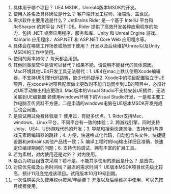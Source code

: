 
1. 具体用于哪个项目？
   UE4 MSDK，Unreal4版本MSDK的开发。
2. 使用人姓名及具体岗位是什么？ 
   客户端开发工程师，凌端浩、盖世民。
3. 需求软件主要用途是什么？
   JetBrains Rider 是一个基于 IntelliJ 平台和 ReSharper 的跨平台 .NET IDE。Rider 提供了高效开发各种应用程序的能力，包括 .NET 桌面应用程序、服务和库、Unity 和 Unreal Engine 游戏、Xamarin 应用程序、ASP.NET 和 ASP.NET Core Web 应用程序等。
4. 具体会在哪些工作场景或场景下使用？
   开发以及后续维护Unreal以及Unity MSDK的工作中使用。
5. 使用的频率如何？ 
   每天都会用到。
6. 其他同类型软件是否可以替代？如果不能，请说明不能替代的具体原因。
   Mac环境其他UE4开发工具无法替代：1. UE4在mac上默认使用Xcode编辑器，不支持UE引擎代码跳转，缺少代码提示2. Xcode中的项目配置独立于UE项目，在xcode中对项目配置做出更改时不能自动同步到UE的项目中，必须针对UE手动做出相应更改3. Mac版本的Visual Studio不支持安装UE插件，无法关联到UE编辑器
   若使用windows环境下的Visual Studio开发，一是和主要工作电脑互传资料不方便，二是申请的windows电脑在UE版本MSDK开发完成后也会闲置。
8. 是否试用过免费体验版？
   使用过，有挺多优点。1. Rider支持Mac、windows、Linux平台，不同平台有一致的体验；2. 跨游戏引擎，同时支持Unity、UE4、UE5游戏代码的开发；3. 导航和搜索快速灵活，支持代码与游戏元素跨编辑器的跳转；4. 方便，快速格式化代码，自动包含头文件，快捷键设置和jetbrains其他产品线一致；5. 编译工程时的log输出详细且准确，快速定位编译期间的问题；6. 支持代码调试，拥有丰富的扩展工具。
9.  若为素材，对内使用还是对外？
    对内使用。
10. 是否为项目组首次采购？若不是，不能共享使用的原因是什么？
    是首次。
11. 对应优先级及业务时间线？最迟的需求时间？
    UE版本MSDK项目优先级比较高，预计11月底完成该项目。试用版本10月19号到期。
12. 一次性购买永久使用权or按月/年续费？
    开发以及后续维护中使用，可以先按月续费使用。
